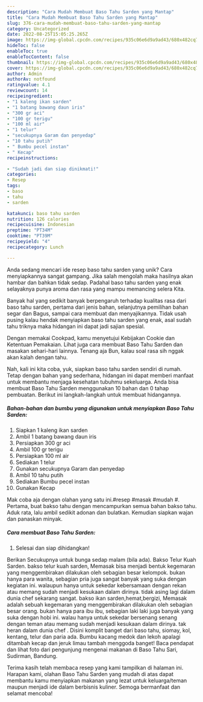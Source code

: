 ```yaml
---
description: "Cara Mudah Membuat Baso Tahu Sarden yang Mantap"
title: "Cara Mudah Membuat Baso Tahu Sarden yang Mantap"
slug: 376-cara-mudah-membuat-baso-tahu-sarden-yang-mantap
category: Uncategorized
date: 2022-08-25T15:05:25.265Z
image: https://img-global.cpcdn.com/recipes/935c06e6d9a9ad43/680x482cq70/baso-tahu-sarden-foto-resep-utama.jpg
hideToc: false
enableToc: true
enableTocContent: false
thumbnail: https://img-global.cpcdn.com/recipes/935c06e6d9a9ad43/680x482cq70/baso-tahu-sarden-foto-resep-utama.jpg
cover: https://img-global.cpcdn.com/recipes/935c06e6d9a9ad43/680x482cq70/baso-tahu-sarden-foto-resep-utama.jpg
author: Admin
authorAv: notfound
ratingvalue: 4.1
reviewcount: 14
recipeingredient:
- "1 kaleng ikan sarden"
- "1 batang bawang daun iris"
- "300 gr aci"
- "100 gr terigu"
- "100 ml air"
- "1 telur"
- "secukupnya Garam dan penyedap"
- "10 tahu putih"
- " Bumbu pecel instan"
- " Kecap"
recipeinstructions:

- "Sudah jadi dan siap dinikmati!"
categories:
- Resep
tags:
- baso
- tahu
- sarden

katakunci: baso tahu sarden 
nutrition: 126 calories
recipecuisine: Indonesian
preptime: "PT34M"
cooktime: "PT39M"
recipeyield: "4"
recipecategory: Lunch

---
```





Anda sedang mencari ide resep baso tahu sarden yang unik? Cara menyiapkannya sangat gampang. Jika salah mengolah maka hasilnya akan hambar dan bahkan tidak sedap. Padahal baso tahu sarden yang enak selayaknya punya aroma dan rasa yang mampu memancing selera Kita.





Banyak hal yang sedikit banyak berpengaruh terhadap kualitas rasa dari baso tahu sarden, pertama dari jenis bahan, selanjutnya pemilihan bahan segar dan Bagus, sampai cara membuat dan menyajikannya. Tidak usah pusing kalau hendak menyiapkan baso tahu sarden yang enak,      asal sudah tahu triknya maka hidangan ini dapat jadi sajian spesial.














Dengan memakai Cookpad, kamu menyetujui Kebijakan Cookie dan Ketentuan Pemakaian. Lihat juga cara membuat Baso Tahu Sarden dan masakan sehari-hari lainnya. Tenang aja Bun, kalau soal rasa sih nggak akan kalah dengan tahu.






Nah, kali ini kita coba, yuk, siapkan baso tahu sarden sendiri di rumah. Tetap dengan bahan yang sederhana, hidangan ini dapat memberi manfaat untuk membantu menjaga kesehatan tubuhmu sekeluarga. Anda bisa membuat Baso Tahu Sarden menggunakan 10 bahan dan 0 tahap pembuatan. Berikut ini langkah-langkah untuk membuat hidangannya.

<!--inarticleads1-->

##### Bahan-bahan dan bumbu yang digunakan untuk menyiapkan Baso Tahu Sarden:

1. Siapkan 1 kaleng ikan sarden
1. Ambil 1 batang bawang daun iris
1. Persiapkan 300 gr aci
1. Ambil 100 gr terigu
1. Persiapkan 100 ml air
1. Sediakan 1 telur
1. Gunakan secukupnya Garam dan penyedap
1. Ambil 10 tahu putih
1. Sediakan  Bumbu pecel instan
1. Gunakan  Kecap


Mak coba aja dengan olahan yang satu ini.#resep #masak #mudah #. Pertama, buat bakso tahu dengan mencampurkan semua bahan bakso tahu. Aduk rata, lalu ambil sedikit adonan dan bulatkan. Kemudian siapkan wajan dan panaskan minyak. 

<!--inarticleads2-->

##### Cara membuat Baso Tahu Sarden:


1. Selesai dan siap dihidangkan!

Berikan Secukupnya untuk bunga sedap malam (bila ada). Bakso Telur Kuah Sarden. bakso telur kuah sarden, Memasak bisa menjadi bentuk kegemaran yang menggembirakan dilakukan oleh sebagian besar kelompok. bukan hanya para wanita, sebagian pria juga sangat banyak yang suka dengan kegiatan ini. walaupun hanya untuk sekedar kebersamaan dengan rekan atau memang sudah menjadi kesukaan dalam dirinya. tidak asing lagi dalam dunia chef sekarang sangat. bakso ikan sarden,hemat,bergizi, Memasak adalah sebuah kegemaran yang menggembirakan dilakukan oleh sebagian besar orang. bukan hanya para ibu ibu, sebagian laki laki juga banyak yang suka dengan hobi ini. walau hanya untuk sekedar bersenang senang dengan teman atau memang sudah menjadi kesukaan dalam dirinya. tak heran dalam dunia chef . Disini komplit banget dari baso tahu, siomay, kol, kentang, telur dan paria ada. Bumbu kacang medok dan lekoh apalagi ditambah kecap dan jeruk limau tambah menggoda banget! Baca pendapat dan lihat foto dari pengunjung mengenai makanan di Baso Tahu Sari, Sudirman, Bandung. 

Terima kasih telah membaca resep yang kami tampilkan di halaman ini. Harapan kami, olahan Baso Tahu Sarden yang mudah di atas dapat membantu kamu menyiapkan makanan yang lezat untuk keluarga/teman maupun menjadi ide dalam berbisnis kuliner. Semoga bermanfaat dan selamat mencoba!
